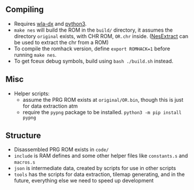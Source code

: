 ## Compiling
* Requires [wla-dx](https://github.com/vhelin/wla-dx) and [python3](https://www.python.org/).
* `make nes` will build the ROM in the `build/` directory, it assumes the directory `original` exists, with CHR ROM, `OR.chr` inside. ([NesExtract](https://github.com/X-death25/Nes-Extract) can be used to extract the chr from a ROM)
* To compile the romhack version, define `export ROMHACK=1` before running `make nes`.
* To get fceux debug symbols, build using `bash ./build.sh` instead.

## Misc
* Helper scripts:
    * assume the PRG ROM exists at `original/OR.bin`, though this is just for data extraction atm
    * require the `pypng` package to be installed. `python3 -m pip install pypng`

## Structure
* Disassembled PRG ROM exists in `code/`
* `include` is RAM defines and some other helper files like `constants.s` and `macros.s`
* `json` is intermediate data, created by scripts for use in other scripts
* `tools` has the scripts for data extraction, tilemap generating, and in the future, everything else we need to speed up development
